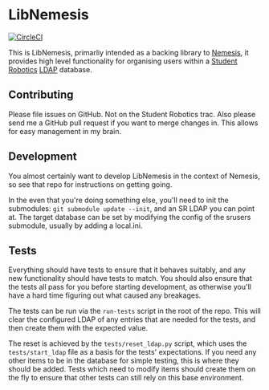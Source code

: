 # LibNemesis

[![CircleCI](https://circleci.com/gh/PeterJCLaw/libnemesis.svg?style=svg)](https://circleci.com/gh/PeterJCLaw/libnemesis)

This is LibNemesis, primarliy intended as a backing library to
[Nemesis](https://github.com/samphippen/nemesis), it provides high level
functionality for organising users within a [Student Robotics](https://studentrobotics.org)
[LDAP](https://www.studentrobotics.org/trac/wiki/LDAP) database.


## Contributing

Please file issues on GitHub. Not on the Student Robotics trac. Also please
send me a GitHub pull request if you want to merge changes in. This allows
for easy management in my brain.

## Development

You almost certainly want to develop LibNemesis in the context of Nemesis,
so see that repo for instructions on getting going.

In the even that you're doing something else, you'll need to init the
submodules: `git submodule update --init`, and an SR LDAP you can point at.
The target database can be set by modifying the config of the srusers
submodule, usually by adding a local.ini.

## Tests

Everything should have tests to ensure that it behaves suitably, and any
new functionality should have tests to match. You should also ensure that
the tests all pass for you before starting development, as otherwise you'll
have a hard time figuring out what caused any breakages.

The tests can be run via the `run-tests` script in the root of the repo.
This will clear the configured LDAP of any entries that are needed for the
tests, and then create them with the expected value.

The reset is achieved by the `tests/reset_ldap.py` script, which uses the
 `tests/start_ldap` file as a basis for the tests' expectations.
If you need any other items to be in the database for simple testing,
 this is where they should be added.
Tests which need to modify items should create them on the fly to ensure
that other tests can still rely on this base environment.
